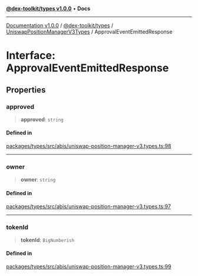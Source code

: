 [**@dex-toolkit/types v1.0.0**](../../../README.md) • **Docs**

***

[Documentation v1.0.0](../../../../../packages.md) / [@dex-toolkit/types](../../../README.md) / [UniswapPositionManagerV3Types](../README.md) / ApprovalEventEmittedResponse

# Interface: ApprovalEventEmittedResponse

## Properties

### approved

> **approved**: `string`

#### Defined in

[packages/types/src/abis/uniswap-position-manager-v3.types.ts:98](https://github.com/niZmosis/dex-toolkit/blob/3d8b41b44787b30fbea5de3ab4737662ffb61bc8/packages/types/src/abis/uniswap-position-manager-v3.types.ts#L98)

***

### owner

> **owner**: `string`

#### Defined in

[packages/types/src/abis/uniswap-position-manager-v3.types.ts:97](https://github.com/niZmosis/dex-toolkit/blob/3d8b41b44787b30fbea5de3ab4737662ffb61bc8/packages/types/src/abis/uniswap-position-manager-v3.types.ts#L97)

***

### tokenId

> **tokenId**: `BigNumberish`

#### Defined in

[packages/types/src/abis/uniswap-position-manager-v3.types.ts:99](https://github.com/niZmosis/dex-toolkit/blob/3d8b41b44787b30fbea5de3ab4737662ffb61bc8/packages/types/src/abis/uniswap-position-manager-v3.types.ts#L99)
